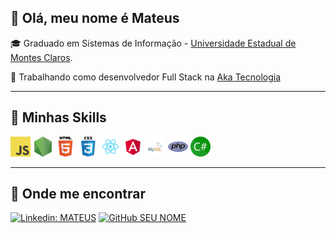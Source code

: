 

## 👋 Olá, meu nome é <strong>Mateus</strong>

🎓 Graduado em Sistemas de Informação - <a  href="https://unimontes.br/">Universidade Estadual de Montes Claros</a>.

💼 Trabalhando como desenvolvedor Full Stack na <a  href="https://akatecnologia.com/">Aka Tecnologia</a>

----

## 🚀 Minhas Skills

<code><img height="32" src="https://raw.githubusercontent.com/github/explore/80688e429a7d4ef2fca1e82350fe8e3517d3494d/topics/javascript/javascript.png" alt="Javascript"/></code>
<img height="32" src="https://raw.githubusercontent.com/github/explore/80688e429a7d4ef2fca1e82350fe8e3517d3494d/topics/nodejs/nodejs.png" alt="Nodejs"/></code>
<code><img height="32" src="https://raw.githubusercontent.com/github/explore/80688e429a7d4ef2fca1e82350fe8e3517d3494d/topics/html/html.png" alt="HTML5"/></code>
<code><img height="32" src="https://raw.githubusercontent.com/github/explore/80688e429a7d4ef2fca1e82350fe8e3517d3494d/topics/css/css.png" alt="CSS"/></code>
<img height="32" src="https://raw.githubusercontent.com/github/explore/80688e429a7d4ef2fca1e82350fe8e3517d3494d/topics/react/react.png" alt="React"/></code>
<code><img height="32" src="https://raw.githubusercontent.com/github/explore/80688e429a7d4ef2fca1e82350fe8e3517d3494d/topics/angular/angular.png" alt="Angular"/></code>
<code><img height="32" src="https://raw.githubusercontent.com/github/explore/80688e429a7d4ef2fca1e82350fe8e3517d3494d/topics/mysql/mysql.png" alt="MySQL"/></code>
<img height="32" src="https://raw.githubusercontent.com/github/explore/80688e429a7d4ef2fca1e82350fe8e3517d3494d/topics/php/php.png" alt="php"/></code>
<code><img height="32" src="https://raw.githubusercontent.com/github/explore/80688e429a7d4ef2fca1e82350fe8e3517d3494d/topics/csharp/csharp.png" alt="csharp"/></code>

---

## 🔭 Onde me encontrar
[![Linkedin: MATEUS](https://img.shields.io/badge/-MATEUS-blue?style=flat-square&logo=Linkedin&logoColor=white&link=https://www.linkedin.com/in/mateus-antunes-ribeiro-716b50166)](https://www.linkedin.com/in/mateus-antunes-ribeiro-716b50166) [![GitHub SEU NOME]( https://img.shields.io/github/followers/mantunesribeiro38?label=follow&style=social)](https://github.com/mantunesribeiro38)
